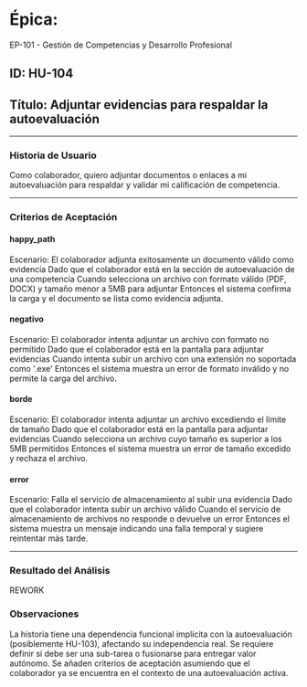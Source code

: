# Épica: 
EP-101 - Gestión de Competencias y Desarrollo Profesional

## ID: HU-104  
## Título: Adjuntar evidencias para respaldar la autoevaluación

---

### Historia de Usuario

Como colaborador, quiero adjuntar documentos o enlaces a mi autoevaluación para respaldar y validar mi calificación de competencia.

---

### Criterios de Aceptación

#### happy_path
Escenario: El colaborador adjunta exitosamente un documento válido como evidencia
  Dado que el colaborador está en la sección de autoevaluación de una competencia
  Cuando selecciona un archivo con formato válido (PDF, DOCX) y tamaño menor a 5MB para adjuntar
  Entonces el sistema confirma la carga y el documento se lista como evidencia adjunta.

#### negativo
Escenario: El colaborador intenta adjuntar un archivo con formato no permitido
  Dado que el colaborador está en la pantalla para adjuntar evidencias
  Cuando intenta subir un archivo con una extensión no soportada como '.exe'
  Entonces el sistema muestra un error de formato inválido y no permite la carga del archivo.

#### borde
Escenario: El colaborador intenta adjuntar un archivo excediendo el límite de tamaño
  Dado que el colaborador está en la pantalla para adjuntar evidencias
  Cuando selecciona un archivo cuyo tamaño es superior a los 5MB permitidos
  Entonces el sistema muestra un error de tamaño excedido y rechaza el archivo.

#### error
Escenario: Falla el servicio de almacenamiento al subir una evidencia
  Dado que el colaborador intenta subir un archivo válido
  Cuando el servicio de almacenamiento de archivos no responde o devuelve un error
  Entonces el sistema muestra un mensaje indicando una falla temporal y sugiere reintentar más tarde.

---

### Resultado del Análisis  
REWORK

### Observaciones
La historia tiene una dependencia funcional implícita con la autoevaluación (posiblemente HU-103), afectando su independencia real. Se requiere definir si debe ser una sub-tarea o fusionarse para entregar valor autónomo. Se añaden criterios de aceptación asumiendo que el colaborador ya se encuentra en el contexto de una autoevaluación activa.